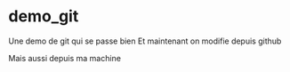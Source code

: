 # demo_git
Une demo de git qui se passe bien
Et maintenant on modifie depuis github

Mais aussi depuis ma machine 
